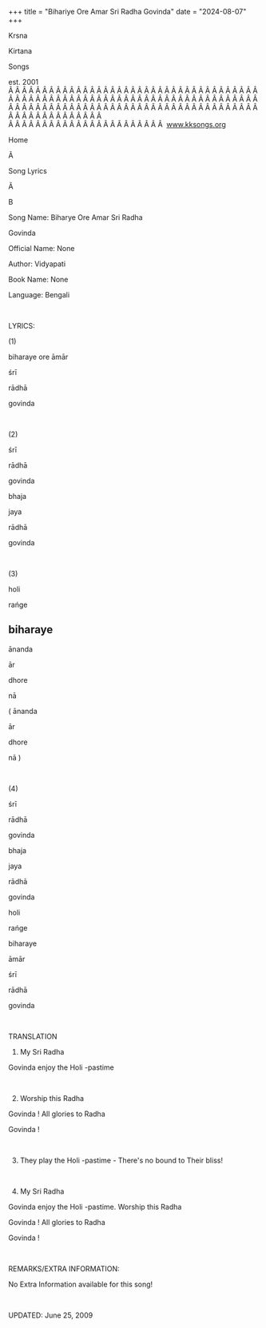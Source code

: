 +++ 
title = "Bihariye Ore Amar Sri Radha Govinda"
date = "2024-08-07"
+++

Krsna
 
Kirtana
 
Songs

est. 2001
Â Â Â Â Â Â Â Â Â Â Â Â Â Â Â Â Â Â Â Â Â Â Â Â Â Â Â Â Â Â Â Â Â Â Â Â Â Â Â Â Â Â Â Â Â Â Â Â Â Â Â Â Â Â Â Â Â Â Â Â Â Â Â Â Â Â Â Â Â Â Â Â Â Â Â Â Â Â Â Â Â Â Â Â Â Â Â Â Â Â Â Â Â Â Â Â Â Â Â Â Â Â Â Â Â Â Â Â Â Â Â Â Â Â Â Â Â Â Â Â Â Â Â Â Â  
Â Â Â Â Â Â Â Â Â Â Â Â Â Â Â Â Â Â Â Â Â Â Â  
www.kksongs.org








Home


Ã 
 
Song Lyrics
 
Ã 
 
B


Song Name: 
Biharye
 Ore 
Amar
 Sri 
Radha
 
Govinda


Official Name: None


Author: 
Vidyapati


Book Name: None


Language: 
Bengali


 


LYRICS:


(1)


biharaye
 ore 
āmār
 
śrī
 
rādhā
 
govinda


 


(2)


śrī
 
rādhā
 
govinda
 
bhaja
 
jaya


rādhā
 
govinda


 


(3)


holi
 
rańge
 
biharaye
 - 
ānanda
 
ār
 
dhore
 
nā

(
ānanda
 
ār
 
dhore
 
nā
)


 


(4)


śrī
 
rādhā
 
govinda
 
bhaja
 
jaya


rādhā
 
govinda


holi
 
rańge
 
biharaye
 
āmār
 
śrī
 
rādhā
 
govinda


 


TRANSLATION


1) My Sri 
Radha
 
Govinda
 enjoy the 
Holi
-pastime


 


2) Worship this 
Radha
 
Govinda
! All glories to 
Radha
 
Govinda
!


 


3) They play the 
Holi
-pastime - There's no bound to Their bliss!


 


4) My Sri 
Radha
 
Govinda
 enjoy the 
Holi
-pastime. Worship this 
Radha
 
Govinda
! All glories to 
Radha
 
Govinda
!


 


REMARKS/EXTRA INFORMATION:


No
Extra Information available for this song!


 


UPDATED:
 June 25, 2009